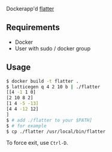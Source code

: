 Dockerapp'd [flatter](https://github.com/keeganryan/flatter)

## Requirements

- Docker
- User with sudo / docker group

## Usage

```bash
$ docker build -t flatter .
$ latticegen q 4 2 10 b | ./flatter 
[[4 -1 1 0]
[2 10 8 2]
[1 4 -5 -13]
[4 4 -12 12]
]
$ # add ./flatter to your $PATH]
$ # for example
$ cp ./flatter /usr/local/bin/flatter
```

To force exit, use `Ctrl-D`.